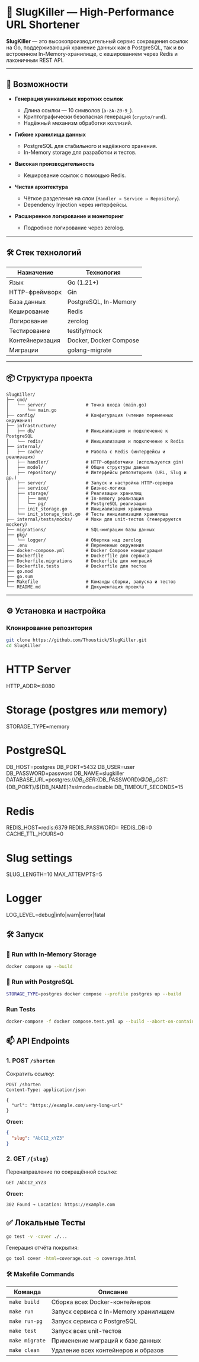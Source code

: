 # 🐌 SlugKiller — High-Performance URL Shortener

**SlugKiller** — это высокопроизводительный сервис сокращения ссылок на Go, поддерживающий хранение данных как в PostgreSQL, так и во встроенном In-Memory-хранилище, с кешированием через Redis и лаконичным REST API.

---

## 🚀 Возможности

- **Генерация уникальных коротких ссылок**
  - Длина ссылки — 10 символов (`a-zA-Z0-9_`).
  - Криптографически безопасная генерация (`crypto/rand`).
  - Надёжный механизм обработки коллизий.

- **Гибкие хранилища данных**
  - PostgreSQL для стабильного и надёжного хранения.
  - In-Memory storage для разработки и тестов.

- **Высокая производительность**
  - Кеширование ссылок с помощью Redis.

- **Чистая архитектура**
  - Чёткое разделение на слои (`Handler → Service → Repository`).
  - Dependency Injection через интерфейсы.

- **Расширенное логирование и мониторинг**
  - Подробное логирование через zerolog.

---

## 🛠️ Стек технологий

| Назначение       | Технология                 |
|------------------|----------------------------|
| Язык             | Go (1.21+)                 |
| HTTP-фреймворк   | Gin                        |
| База данных      | PostgreSQL, In-Memory      |
| Кеширование      | Redis                      |
| Логирование      | zerolog                    |
| Тестирование     | testify/mock               |
| Контейнеризация  | Docker, Docker Compose     |
| Миграции         | golang-migrate             |

---
## 📦 Структура проекта

```
SlugKiller/
├── cmd/
│   └── server/               # Точка входа (main.go)
│       └── main.go
├── config/                   # Конфигурация (чтение переменных окружения)
├── infrastructure/
│   ├── db/                   # Инициализация и подключение к PostgreSQL
│   └── redis/                # Инициализация и подключение к Redis
├── internal/
│   ├── cache/                # Работа с Redis (интерфейсы и реализация)
│   ├── handler/              # HTTP-обработчики (используется gin)
│   ├── model/                # Общие структуры данных
│   ├── repository/           # Интерфейсы репозиториев (URL, Slug и др.)
│   ├── server/               # Запуск и настройка HTTP-сервера
│   ├── service/              # Бизнес-логика
│   ├── storage/              # Реализации хранилищ
│   │   ├── mem/              # In-memory реализация
│   │   └── pg/               # PostgreSQL реализация
│   ├── init_storage.go       # Инициализация хранилища
│   └── init_storage_test.go  # Тесты инициализации хранилища
├── internal/tests/mocks/     # Моки для unit-тестов (генерируются mockery)
├── migrations/               # SQL-миграции базы данных
├── pkg/
│   └── logger/               # Обертка над zerolog
├── .env                      # Переменные окружения
├── docker-compose.yml        # Docker Compose конфигурация
├── Dockerfile                # Dockerfile для сервиса
├── Dockerfile.migrations     # Dockerfile для миграций
├── Dockerfile.tests          # Dockerfile для тестов
├── go.mod
├── go.sum
├── Makefile                  # Команды сборки, запуска и тестов
└── README.md                 # Документация проекта

```


---

## ⚙️ Установка и настройка

### Клонирование репозитория

```bash
git clone https://github.com/Thoustick/SlugKiller.git
cd SlugKiller
```

# HTTP Server
HTTP_ADDR=:8080

# Storage (postgres или memory)
STORAGE_TYPE=memory

# PostgreSQL
DB_HOST=postgres
DB_PORT=5432
DB_USER=user
DB_PASSWORD=password
DB_NAME=slugkiller
DATABASE_URL=postgres://${DB_USER}:${DB_PASSWORD}@${DB_HOST}:${DB_PORT}/${DB_NAME}?sslmode=disable
DB_TIMEOUT_SECONDS=15

# Redis
REDIS_HOST=redis:6379
REDIS_PASSWORD=
REDIS_DB=0
CACHE_TTL_HOURS=0

# Slug settings
SLUG_LENGTH=10
MAX_ATTEMPTS=5

# Logger
LOG_LEVEL=debug|info|warn|error|fatal


## 🛠️ Запуск

### 🚧 Run with In-Memory Storage

```bash
docker compose up --build
```

### 🧪 Run with PostgreSQL

```bash
STORAGE_TYPE=postgres docker compose --profile postgres up --build
```
### Run Tests

```bash
docker-compose -f docker compose.test.yml up --build --abort-on-container-exit
```


## 📫 API Endpoints

### 1. POST `/shorten`

Сократить ссылку:

```http
POST /shorten
Content-Type: application/json

{
  "url": "https://example.com/very-long-url"
}
```

**Ответ:**

```json
{
  "slug": "AbC12_xYZ3"
}
```

### 2. GET `/{slug}`

Перенаправление по сокращённой ссылке:

```http
GET /AbC12_xYZ3
```

**Ответ:**

```
302 Found → Location: https://example.com
```

## ✅ Локальные Тесты

```bash
go test -v -cover ./...
```

Генерация отчёта покрытия:

```bash
go tool cover -html=coverage.out -o coverage.html
```

### 🛠️ Makefile Commands

| Команда         | Описание                                  |
|------------------|--------------------------------------------|
| `make build`     | Сборка всех Docker-контейнеров            |
| `make run`       | Запуск сервиса с In-Memory хранилищем     |
| `make run-pg`    | Запуск сервиса с PostgreSQL               |
| `make test`      | Запуск всех unit-тестов                   |
| `make migrate`   | Применение миграций к базе данных         |
| `make clean`     | Удаление всех контейнеров и образов       |
